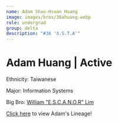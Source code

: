 ```yaml
---
name: Adam Shao-Hsuan Huang
image: images/bros/36ahuang.webp
role: undergrad
group: delta
description: "#36 'Λ.S.T.A'"
---
```


# Adam Huang | Active
Ethnicity: Taiwanese

Major: Information Systems

Big Bro: [William "E.S.C.A.N.O.R" Lim](32wlim)

[Click here](/ujis/12kvo/) to view Adam's Lineage!